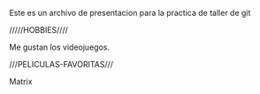 ﻿Este
es
un
archivo
de
presentacion
para
la
practica
de
taller
de
git



/////HOBBIES////



Me gustan los videojuegos.

///PELICULAS-FAVORITAS///

Matrix
